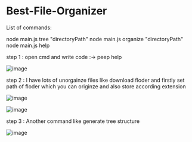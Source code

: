 # Best-File-Organizer

List of commands:

  node main.js tree "directoryPath"
  node main.js organize "directoryPath"
  node main.js help
  
  
  
 step 1 : open cmd and write code :-> peep help 
  
  ![image](https://user-images.githubusercontent.com/87563885/193801366-32e1dfc9-ad0d-4670-a66c-e059d6c5ecd8.png)


step 2 : I have lots of unorgainze files like download floder and firstly set path of floder which you can originze and also store according extension

![image](https://user-images.githubusercontent.com/87563885/193802651-b9a9288e-9db4-4827-b858-fc5922318b32.png)


![image](https://user-images.githubusercontent.com/87563885/193802714-b2b9b33d-a29f-4ad2-a027-3d867d083e9c.png)



step 3 : Another command like generate tree structure 

![image](https://user-images.githubusercontent.com/87563885/193803062-a3c8b8ba-b01e-44e6-ac5f-ca28f2c8e2ea.png)
